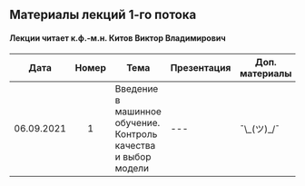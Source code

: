 ## Материалы лекций 1-го потока 
#### Лекции читает  к.ф.-м.н. Китов Виктор Владимирович

| Дата | Номер | Тема | Презентация | Доп. материалы | Практическое задание |
| :---: | :---: | --- | --- | --- | --- |
| 06.09.2021 | 1 | Введение в машинное обучение. Контроль качества и выбор модели  | --- | ¯\\\_(ツ)\_/¯ | ¯\\\_(ツ)\_/¯ |
